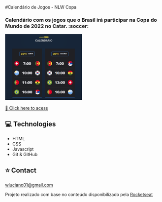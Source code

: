 #Calendário de Jogos - NLW Copa
<h3>Calendário com os jogos que o Brasil irá participar na Copa do Mundo de 2022 no Catar. :soccer:</h3>

<a href="https://wictorluciano.github.io/NLW-Copa/"><img src="./assets/imgs/readme.png" width="250px"></a>

[🔗 Click here to acess](https://wictorluciano.github.io/NLW-Copa/)

## 💻 Technologies

- HTML
- CSS
- Javascript
- Git & GitHub

## ⭐ Contact

wluciano01@gmail.com



Projeto realizado com base no conteúdo disponibilizado pela 
<a href="https://www.rocketseat.com.br/" target="_blank">Rocketseat</a>
